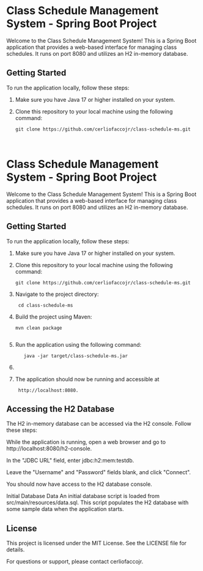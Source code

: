 # Class Schedule Management System - Spring Boot Project

Welcome to the Class Schedule Management System! This is a Spring Boot application that provides a web-based interface for managing class schedules.
 It runs on port 8080 and utilizes an H2 in-memory database.

## Getting Started

To run the application locally, follow these steps:

1. Make sure you have Java 17 or higher installed on your system.

2. Clone this repository to your local machine using the following command:

   ```shell
   git clone https://github.com/cerliofaccojr/class-schedule-ms.git



# Class Schedule Management System - Spring Boot Project

Welcome to the Class Schedule Management System! This is a Spring Boot application that provides a web-based interface for managing class schedules.
It runs on port 8080 and utilizes an H2 in-memory database.

## Getting Started

To run the application locally, follow these steps:

1. Make sure you have Java 17 or higher installed on your system.

2. Clone this repository to your local machine using the following command:

   ```shell
   git clone https://github.com/cerliofaccojr/class-schedule-ms.git

3. Navigate to the project directory:

   ```shell
    cd class-schedule-ms

4. Build the project using Maven:
    ```shell
    mvn clean package


5.  Run the application using the following command:
     ```shell
        java -jar target/class-schedule-ms.jar
6. 
7.  The application should now be running and accessible at
    ```shell
     http://localhost:8080.

##  Accessing the H2 Database
The H2 in-memory database can be accessed via the H2 console. Follow these steps:

While the application is running, open a web browser and go to http://localhost:8080/h2-console.

In the "JDBC URL" field, enter jdbc:h2:mem:testdb.

Leave the "Username" and "Password" fields blank, and click "Connect".

You should now have access to the H2 database console.

Initial Database Data
An initial database script is loaded from src/main/resources/data.sql. This script populates the H2 database with some sample data when the application starts.


##  License
This project is licensed under the MIT License. See the LICENSE file for details.

For questions or support, please contact cerliofaccojr.